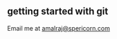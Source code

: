 ## getting started with git






Email me at [amalraj@spericorn.com](Mailto:amalraj@spericorn.com)
